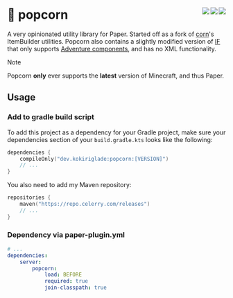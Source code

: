 # 🍿 popcorn <a href="https://repo.celerry.com/javadoc/releases/dev/kokiriglade/popcorn/latest"><img align="right" src="https://img.shields.io/badge/JavaDoc-Online-green"></a> <a href="https://github.com/kokiriglade/popcorn/releases/latest"><img src="https://img.shields.io/github/v/release/kokiriglade/popcorn" align="right"></a> <a href="https://github.com/kokiriglade/popcorn/blob/main/LICENSE"><img src="https://img.shields.io/github/license/kokiriglade/popcorn" align="right"></a>

A very opinionated utility library for Paper. Started off as a  fork of [corn](https://github.com/broccolai/corn)'s ItemBuilder utilities. Popcorn also contains a slightly modified version of [IF](https://github.com/stefvanschie/IF) that only supports [Adventure components](https://docs.advntr.dev/text.html), and has no XML functionality.

> [!NOTE]
> Popcorn **only** ever supports the **latest** version of Minecraft, and thus Paper.

## Usage

### Add to gradle build script

To add this project as a dependency for your Gradle project, make sure your dependencies section of your `build.gradle.kts` looks like the following:

```kotlin
dependencies {
    compileOnly("dev.kokiriglade:popcorn:[VERSION]")
    // ...
}
```

You also need to add my Maven repository:

```kotlin
repositories {
    maven("https://repo.celerry.com/releases")
    // ...
}
```

### Dependency via paper-plugin.yml

```yaml
# ...
dependencies:
    server:
        popcorn:
            load: BEFORE
            required: true
            join-classpath: true
```
